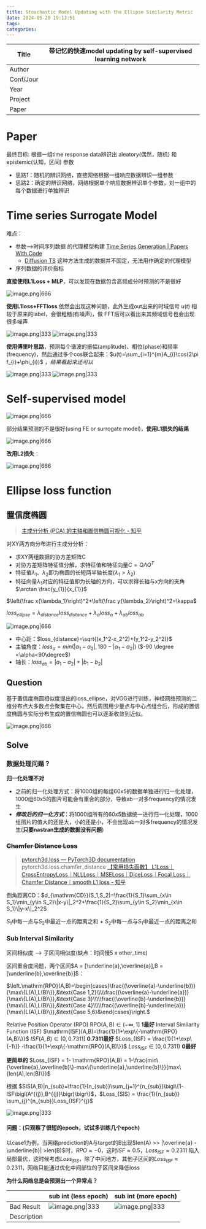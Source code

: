 ```yaml
---
title: Stoachastic Model Updating with the Ellipse Similarity Metric
date: 2024-05-20 19:13:51
tags: 
categories:
---
```


| Title     | 带记忆的快速model updating by self-supervised learning network |
| --------- | -------------------------------------------------------- |
| Author    |                                                          |
| Conf/Jour |                                                          |
| Year      |                                                          |
| Project   |                                                          |
| Paper     |                                                          |

<!-- more -->

# Paper

最终目标:
根据一组time response data辨识出 aleatory(偶然，随机) 和 epistemic(认知，区间) 参数
- 思路1：随机的辨识网络，直接网络根据一组响应数据辨识一组参数
- 思路2：确定的辨识网络，网络根据单个响应数据辨识单个参数，对一组中的每个数据进行单独辨识


# Time series Surrogate Model

难点：
- 参数-->时间序列数据 的代理模型构建  [Time Series Generation | Papers With Code](https://paperswithcode.com/task/time-series-generation/latest)
  - [Diffusion TS](https://openreview.net/pdf?id=4h1apFjO99) 这种方法生成的数据并不固定，无法用作确定的代理模型
- 序列数据的评价指标

**直接使用L1Loss + MLP**，可以发现在数据包含高频成分时预测的不是很好

![image.png|666](https://raw.githubusercontent.com/qiyun71/Blog_images/main/MyBlogPic/202403/20240925170521.png)

**使用L1loss+FFTloss** 依然会出现这种问题，此外生成out出来的时域信号 $u(t)$ 相较于原来的label，会很粗糙(有噪声)，做 FFT后可以看出来其频域信号也会出现很多噪声

![image.png|333](https://raw.githubusercontent.com/qiyun71/Blog_images/main/MyBlogPic/202403/20240926103010.png)
![image.png|333](https://raw.githubusercontent.com/qiyun71/Blog_images/main/MyBlogPic/202403/20240926102832.png)

**使用傅里叶思路**，预测每个谐波的振幅(amplitude)、相位(phase)和频率(frequency)，然后通过多个cos联合起来：$u(t)=\sum_{i=1}^{m}A_{i}\cos(2\pi f_{i}+\phi_{i})$ ，*结果看起来还可以*

![image.png|333](https://raw.githubusercontent.com/qiyun71/Blog_images/main/MyBlogPic/202403/20240926211853.png)
![image.png|333](https://raw.githubusercontent.com/qiyun71/Blog_images/main/MyBlogPic/202403/20240926211901.png)


# Self-supervised model

![image.png|666](https://raw.githubusercontent.com/qiyun71/Blog_images/main/MyBlogPic/202403/20240927210534.png)

部分结果预测的不是很好(using FE or surrogate model)，**使用L1损失的结果**

![image.png|666](https://raw.githubusercontent.com/qiyun71/Blog_images/main/MyBlogPic/202403/20240927210523.png)

**改用L2损失**：

![image.png|666](https://raw.githubusercontent.com/qiyun71/Blog_images/main/MyBlogPic/202403/20240928195106.png)




# Ellipse loss function
## 置信度椭圆

> [主成分分析 (PCA) 的主轴和置信椭圆可视化 - 知乎](https://zhuanlan.zhihu.com/p/352715707)

对XY两方向分布进行主成分分析：
- 求XY两组数据的协方差矩阵C
- 对协方差矩阵特征值分解，求特征值和特征向量$C=Q\Lambda Q^{T}$
- 特征值$\lambda_1、\lambda_2$即为椭圆的长短两半轴长度($\lambda_1>\lambda_2$)
- 特征向量$\lambda_1$对应的特征值即为长轴的方向，可以求得长轴与x方向的夹角$\arctan \frac{y_{1}}{x_{1}}$

$\left(\frac x{\lambda_1}\right)^2+\left(\frac y{\lambda_2}\right)^2=\kappa$

$loss_{ellipse} = \lambda_{distance} loss_{distance} + \lambda_{\alpha} loss_{\alpha} + \lambda_{ab} loss_{ab}$

![image.png|666](https://raw.githubusercontent.com/qiyun71/Blog_images/main/MyBlogPic/202403/20240520193055.png)

- 中心距：$loss_{distance}=\sqrt{(x_1^2-x_2^2)+(y_1^2-y_2^2)}$
- 主轴角度：$loss_\alpha=min(|\alpha_1-\alpha_2|,180-|\alpha_1-\alpha_2|)$ ($-90 \degree <\alpha<90\degree$)
- 轴长：$loss_{ab}=|a_1-a_2|+|b_1-b_2|$

## Question

基于置信度椭圆相似度提出的loss_ellipse，对VGG进行训练，神经网络预测的二维分布点大多数点会聚集在中心，然后周围用少量点与中心点组合后，形成的置信度椭圆与实际分布生成的置信椭圆也可以逐渐收敛到近似。

![image.png|666](https://raw.githubusercontent.com/qiyun71/Blog_images/main/MyBlogPic/202403/20240520191829.png)


## Solve


### 数据处理问题？

**归一化处理不对**
- 之前的归一化处理方式：将1000组的每组60x5的数据单独进行归一化处理，1000组60x5的图片可能会有重合的部分，导致ab一对多frequency的情况发生
- ***修改后的归一化方式***：将1000组所有的60x5数据统一进行归一化处理，1000组图片的值大的还是大，小的还是小，不会出现ab一对多frequency的情况发生(**只要nastran生成的数据没有问题**)



### ~~Chamfer Distance Loss~~

> [pytorch3d.loss — PyTorch3D documentation](https://pytorch3d.readthedocs.io/en/latest/modules/loss.html) pytorch3d.loss.chamfer_distance
> [【常用损失函数】 L1Loss｜CrossEntropyLoss｜NLLLoss｜MSELoss｜DiceLoss｜Focal Loss｜Chamfer Distance｜smooth L1 loss - 知乎](https://zhuanlan.zhihu.com/p/401010037)

倒角距离CD：$d_{\mathrm{CD}}(S_1,S_2)=\frac{1}{S_1}\sum_{x\in S_1}\min_{y\in S_2}\|x-y\|_2^2+\frac{1}{S_2}\sum_{y\in S_2}\min_{x\in S_1}\|y-x\|_2^2$

$S_{1}$中每一点与$S_{2}$中最近一点的距离之和 + $S_{2}$中每一点与$S_{1}$中最近一点的距离之和


### Sub Interval Similarity

区间相似度 --> 子区间相似度(缺点：时间慢5 x other_time)

区间重合度问题，两个区间$A = [\underline{a},\overline{a}],B = [\underline{b},\overline{b}]$：

$\left.\mathrm{RPO}(A,B)=\begin{cases}\frac{(\overline{a}-\underline{b})}{\max\{L(A),L(B)\}},&\text{Case 1,2}\\\\\frac{(\overline{a}-\underline{a})}{\max\{L(A),L(B)\}},&\text{Case 3}\\\\\frac{(\overline{b}-\underline{b})}{\max\{L(A),L(B)\}},&\text{Case 4}\\\\\frac{(\overline{b}-\underline{a})}{\max\{L(A),L(B)\}},&\text{Case 5,6}&\end{cases}\right.$

Relative Position Operator (RPO) $\mathrm R\mathrm P\mathrm O(\mathrm A,\mathrm B)\in(-\infty,1]$ **1最好**
Interval Similarity Function (ISF) $\mathrm{ISF}(A,B)=\frac{1}{1+\exp\{-\mathrm{RPO}(A,B)\}}$ $ISF(A,B) \in (0,0.7311]$ **0.7311最好**
$Loss_{ISF} = \frac{1}{1+\exp\{-1\}} -\frac{1}{1+\exp\{-\mathrm{RPO}(A,B)\}}$ $Loss_{ISF} \in [0,0.7311)$ **0最好**

**更简单的** $Loss_{ISF} = 1- \mathrm{RPO}(A,B) = 1-\frac{min\{\overline{a},\overline{b}\}-max\{\underline{a},\underline{b}\}}{max\{len(A),len(B)\}}$

根据 $SIS(A,B)|n_{sub}=\frac{1}{n_{sub}}\sum_{j=1}^{n_{sub}}\bigl\{1-ISF\bigl(A^{(j)},B^{(j)}\bigr)\bigr\}$，$Loss_{SIS} = \frac{1}{n_{sub}} \sum_{j}^{n_{sub}}Loss_{ISF}^{j}$


![image.png|333](https://raw.githubusercontent.com/qiyun71/Blog_images/main/MyBlogPic/202403/20240522161610.png)

#### 问题：(只观察了很短的epoch，试试多训练几个epoch)
以case1为例，当网络prediction的A与target的B出现$len(A) >> |\overline{a} - \underline{b}| >len(B)$时，$RPO \approx -0$，这时$ISF \approx 0.5$，$Loss_{ISF} \approx 0.2311$ 陷入局部最优，这时候考虑$Loss_{SIS}$，除了中间地方，其他子区间的$Loss_{ISF} \approx 0.2311$，网络只能通过优化中间部位的子区间来降低loss

**为什么网络总是会预测出一个异常点？**

|             | sub int (less epoch)                                                                                              | sub int (more epoch)                                                                                              |
| ----------- | ----------------------------------------------------------------------------------------------------------------- | ----------------------------------------------------------------------------------------------------------------- |
| Bad Result  | ![image.png\|333](https://raw.githubusercontent.com/qiyun71/Blog_images/main/MyBlogPic/202403/20240523113736.png) | ![image.png\|333](https://raw.githubusercontent.com/qiyun71/Blog_images/main/MyBlogPic/202403/20240523113736.png) |
| Description |                                                                                                                   |                                                                                                                   |




